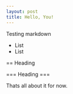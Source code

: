 ```yaml
---
layout: post
title: Hello, You!
---
```

Testing markdown

  * List
  * List 

== Heading

=== Heading ===

Thats all about it for now.
